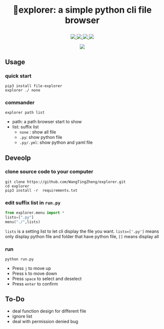 # <p align="center">📂explorer:  a simple python cli file browser</p>


<p align="center">
     <a href="">
        <img src="https://img.shields.io/pypi/v/file-explorer?style=flat-square">
    </a>
    <a href="">
        <img src="https://img.shields.io/badge/updating-brightgreen.svg">
    </a>
    <a href="https://github.com/python/cpython">
        <img src="https://img.shields.io/badge/Python-3.7.4-blue.svg">
    </a>
    <a href="https://github.com/WangTingZheng/explorer">
    <img src="https://img.shields.io/github/stars/WangTingZheng/explorer.svg?style=social">
        </a>
</p>
<p align="center">
    <a href="">
        <img src="https://i.loli.net/2019/10/31/y8ZrdnUbVSkAz2G.gif">
    </a>
</p>

## Usage

### quick start
```
pip3 install file-explorer
explorer ./ none
```
### commander
`explorer path list`
- path: a path browser start to show
- list: suffix list
  - `none` : show all file
  - `.py`: show python file
  - `.py/.yml`: show python and yaml file
## Deveolp

### clone source code to your computer
```
git clone https://github.com/WangTingZheng/explorer.git
cd explorer
pip3 install -r  requirements.txt
```
### edit suffix list in `run.py`
```python
from explorer.menu import *
lists=[".py"]
menu("./",lists)
```
`lists` is a setting list to let cli display the file you want. `lists=['.py']` means only display python file and folder that have python file, `[]` means display all

### run

``
python run.py
``
- Press `j` to move up
- Press `k` to move down
- Press `space` to select and deselect
- Press `enter` to confirm
## To-Do
- deal function design for different file
- ignore list
- deal with permission denied bug
